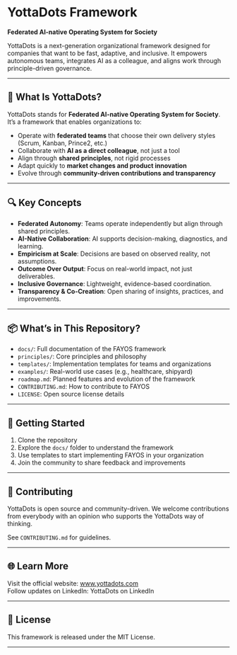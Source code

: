# YottaDots Framework

**Federated AI-native Operating System for Society**

YottaDots is a next-generation organizational framework designed for companies that want to be fast, adaptive, and inclusive. It empowers autonomous teams, integrates AI as a colleague, and aligns work through principle-driven governance.

---

## 🌟  What Is YottaDots?

YottaDots stands for **Federated AI-native Operating System for Society**. It’s a framework that enables organizations to:

- Operate with **federated teams** that choose their own delivery styles (Scrum, Kanban, Prince2, etc.)
- Collaborate with **AI as a direct colleague**, not just a tool
- Align through **shared principles**, not rigid processes
- Adapt quickly to **market changes and product innovation**
- Evolve through **community-driven contributions and transparency**

---

## 🔍  Key Concepts

- **Federated Autonomy**: Teams operate independently but align through shared principles.
- **AI-Native Collaboration**: AI supports decision-making, diagnostics, and learning.
- **Empiricism at Scale**: Decisions are based on observed reality, not assumptions.
- **Outcome Over Output**: Focus on real-world impact, not just deliverables.
- **Inclusive Governance**: Lightweight, evidence-based coordination.
- **Transparency & Co-Creation**: Open sharing of insights, practices, and improvements.

---

## 📦  What’s in This Repository?

- `docs/`: Full documentation of the FAYOS framework
- `principles/`: Core principles and philosophy
- `templates/`: Implementation templates for teams and organizations
- `examples/`: Real-world use cases (e.g., healthcare, shipyard)
- `roadmap.md`: Planned features and evolution of the framework
- `CONTRIBUTING.md`: How to contribute to FAYOS
- `LICENSE`: Open source license details

---

## 🚀  Getting Started

1. Clone the repository
2. Explore the `docs/` folder to understand the framework
3. Use templates to start implementing FAYOS in your organization
4. Join the community to share feedback and improvements

---

## 🤝  Contributing

YottaDots is open source and community-driven. We welcome contributions from everybody with an opinion who supports the YottaDots way of thinking.

See `CONTRIBUTING.md` for guidelines.

---

## 🌐  Learn More

Visit the official website: www.yottadots.com  
Follow updates on LinkedIn: YottaDots on LinkedIn

---

## 📄  License

This framework is released under the MIT License.

---
